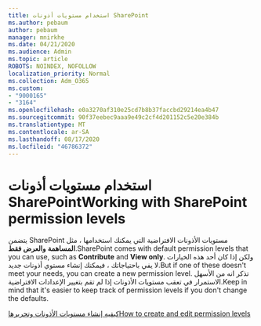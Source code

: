 ```yaml
---
title: استخدام مستويات أذونات SharePoint
ms.author: pebaum
author: pebaum
manager: mnirkhe
ms.date: 04/21/2020
ms.audience: Admin
ms.topic: article
ROBOTS: NOINDEX, NOFOLLOW
localization_priority: Normal
ms.collection: Adm_O365
ms.custom:
- "9000165"
- "3164"
ms.openlocfilehash: e0a3270af310e25cd7b8b37faccbd29214ea4b47
ms.sourcegitcommit: 90f37eebec9aaa9e49c2cf4d201152c5e20e384b
ms.translationtype: MT
ms.contentlocale: ar-SA
ms.lasthandoff: 08/17/2020
ms.locfileid: "46786372"
---
```

# <a name="working-with-sharepoint-permission-levels"></a><span data-ttu-id="ca2e1-102">استخدام مستويات أذونات SharePoint</span><span class="sxs-lookup"><span data-stu-id="ca2e1-102">Working with SharePoint permission levels</span></span>

<span data-ttu-id="ca2e1-103">يتضمن SharePoint مستويات الأذونات الافتراضية التي يمكنك استخدامها ، مثل **المساهمة** **والعرض فقط**.</span><span class="sxs-lookup"><span data-stu-id="ca2e1-103">SharePoint comes with default permission levels that you can use, such as **Contribute** and **View only**.</span></span> <span data-ttu-id="ca2e1-104">ولكن إذا كان أحد هذه الخيارات لا يفي باحتياجاتك ، فيمكنك إنشاء مستوي أذونات جديد.</span><span class="sxs-lookup"><span data-stu-id="ca2e1-104">But if one of these doesn't meet your needs, you can create a new permission level.</span></span> <span data-ttu-id="ca2e1-105">تذكر انه من الأسهل الاستمرار في تعقب مستويات الأذونات إذا لم تقم بتغيير الإعدادات الافتراضية.</span><span class="sxs-lookup"><span data-stu-id="ca2e1-105">Keep in mind that it's easier to keep track of permission levels if you don't change the defaults.</span></span>

[<span data-ttu-id="ca2e1-106">كيفيه إنشاء مستويات الأذونات وتحريرها</span><span class="sxs-lookup"><span data-stu-id="ca2e1-106">How to create and edit permission levels</span></span>](https://docs.microsoft.com/sharepoint/how-to-create-and-edit-permission-levels)